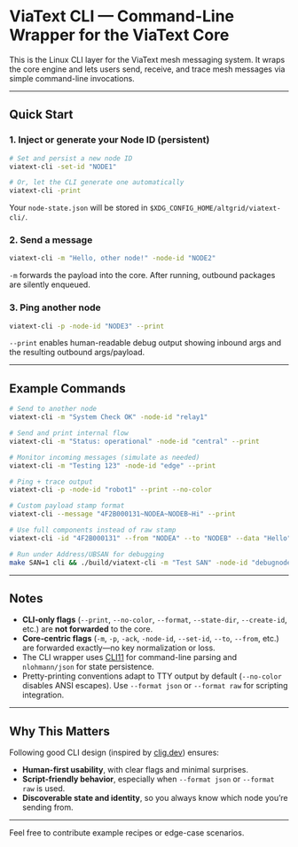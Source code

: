 # ViaText CLI — Command-Line Wrapper for the ViaText Core

This is the Linux CLI layer for the ViaText mesh messaging system. It wraps the core engine and lets users send, receive, and trace mesh messages via simple command-line invocations.

---

##  Quick Start

### 1. Inject or generate your Node ID (persistent)

```bash
# Set and persist a new node ID
viatext-cli -set-id "NODE1"

# Or, let the CLI generate one automatically
viatext-cli -print
```

Your `node-state.json` will be stored in `$XDG_CONFIG_HOME/altgrid/viatext-cli/`.

### 2. Send a message

```bash
viatext-cli -m "Hello, other node!" -node-id "NODE2"
```

`-m` forwards the payload into the core. After running, outbound packages are silently enqueued.

### 3. Ping another node

```bash
viatext-cli -p -node-id "NODE3" --print
```

`--print` enables human-readable debug output showing inbound args and the resulting outbound args/payload.

---

##  Example Commands

```bash
# Send to another node
viatext-cli -m "System Check OK" -node-id "relay1"

# Send and print internal flow
viatext-cli -m "Status: operational" -node-id "central" --print

# Monitor incoming messages (simulate as needed)
viatext-cli -m "Testing 123" -node-id "edge" --print

# Ping + trace output
viatext-cli -p -node-id "robot1" --print --no-color

# Custom payload stamp format
viatext-cli --message "4F2B000131~NODEA~NODEB~Hi" --print

# Use full components instead of raw stamp
viatext-cli -id "4F2B000131" --from "NODEA" --to "NODEB" --data "Hello" -node-id "NODEC" --print

# Run under Address/UBSAN for debugging
make SAN=1 cli && ./build/viatext-cli -m "Test SAN" -node-id "debugnode" --print
```

---

##  Notes

- **CLI‑only flags** (`--print`, `--no-color`, `--format`, `--state-dir`, `--create-id`, etc.) are **not forwarded** to the core.
- **Core‑centric flags** (`-m`, `-p`, `-ack`, `-node-id`, `--set-id`, `--to`, `--from`, etc.) are forwarded exactly—no key normalization or loss.
- The CLI wrapper uses [CLI11](https://cliutils.github.io/CLI11/) for command-line parsing and `nlohmann/json` for state persistence.
- Pretty-printing conventions adapt to TTY output by default (`--no-color` disables ANSI escapes). Use `--format json` or `--format raw` for scripting integration.

---

##  Why This Matters

Following good CLI design (inspired by [clig.dev](https://clig.dev/)) ensures:

- **Human-first usability**, with clear flags and minimal surprises.
- **Script-friendly behavior**, especially when `--format json` or `--format raw` is used.
- **Discoverable state and identity**, so you always know which node you’re sending from.

---

Feel free to contribute example recipes or edge-case scenarios.
